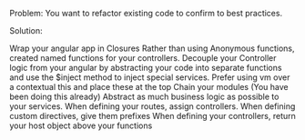 Problem: You want to refactor existing code to confirm to best practices.

Solution: 

Wrap your angular app in Closures 
Rather than using Anonymous functions, created named functions for your controllers.
Decouple your Controller logic from your angular by abstracting your code into separate functions and use the $inject method to inject special services.
Prefer using vm over a contextual this and place these at the top
Chain your modules (You have been doing this already)
Abstract as much business logic as possible to your services.
When defining your routes, assign controllers.
When defining custom directives, give them prefixes
When defining your controllers, return your host object above your functions









